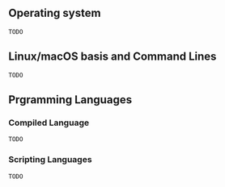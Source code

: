 
## Operating system

`TODO`

## Linux/macOS basis and Command Lines

`TODO`

## Prgramming Languages

### Compiled Language

`TODO`

### Scripting Languages

`TODO`

